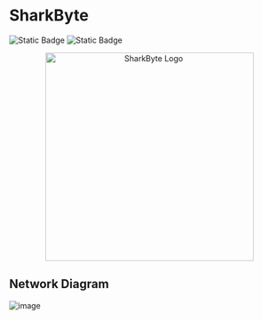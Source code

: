 # SharkByte

![Static Badge](https://img.shields.io/badge/Release_Date-April_2024-Blue?color=blue) ![Static Badge](https://img.shields.io/badge/Contributers-Christos_Kappos_%26_Willow_Ersil-Blue?color=blue)

<p align="center">
  <img src="https://github.com/user-attachments/assets/bc30eb8c-be13-4248-98df-c477ebaea64e" width="375" alt="SharkByte Logo">
</p>

## Network Diagram
![image](https://github.com/user-attachments/assets/54c5650f-e131-447c-b261-169812bacbac)
